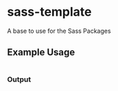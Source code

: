 # sass-template

A base to use for the Sass Packages

## Example Usage

```scss

```

### Output

```css

```
